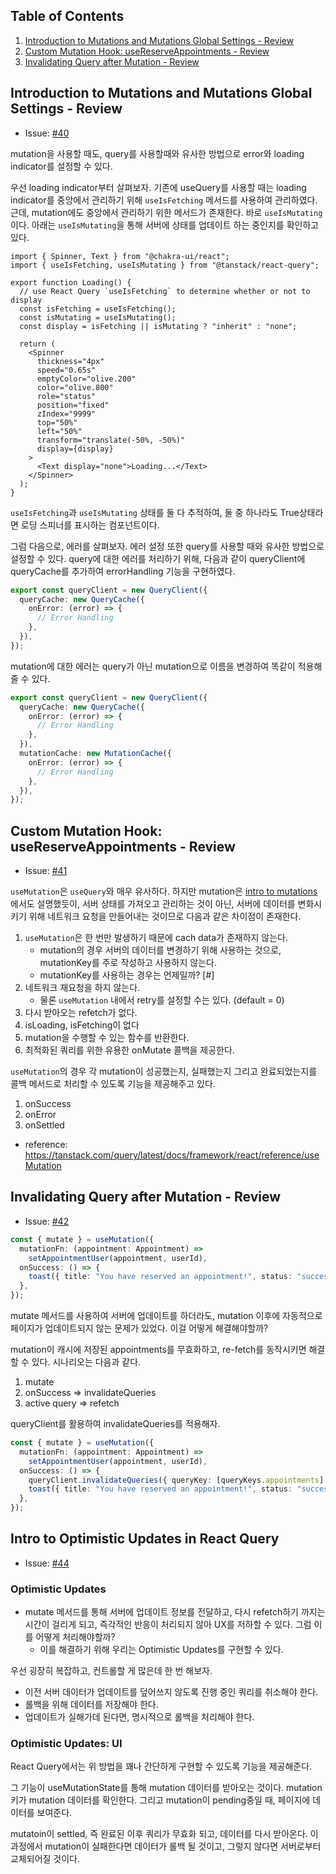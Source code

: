 ## Table of Contents

1. [Introduction to Mutations and Mutations Global Settings - Review](#introduction-to-mutations-and-mutations-global-settings---review)
2. [Custom Mutation Hook: useReserveAppointments - Review](#custom-mutation-hook-usereserveappointments---review)
3. [Invalidating Query after Mutation - Review](#invalidating-query-after-mutation---review)

## Introduction to Mutations and Mutations Global Settings - Review

- Issue: [#40](https://github.com/BangDori/react-query-course/issues/40)

mutation을 사용할 때도, query를 사용할때와 유사한 방법으로 error와 loading indicator를 설정할 수 있다.

우선 loading indicator부터 살펴보자. 기존에 useQuery를 사용할 때는 loading indicator를 중앙에서 관리하기 위해 `useIsFetching` 메서드를 사용하여 관리하였다. 근데, mutation에도 중앙에서 관리하기 위한 메서드가 존재한다. 바로 `useIsMutating`이다. 아래는 `useIsMutating`을 통해 서버에 상태를 업데이트 하는 중인지를 확인하고 있다.

```tsx
import { Spinner, Text } from "@chakra-ui/react";
import { useIsFetching, useIsMutating } from "@tanstack/react-query";

export function Loading() {
  // use React Query `useIsFetching` to determine whether or not to display
  const isFetching = useIsFetching();
  const isMutating = useIsMutating();
  const display = isFetching || isMutating ? "inherit" : "none";

  return (
    <Spinner
      thickness="4px"
      speed="0.65s"
      emptyColor="olive.200"
      color="olive.800"
      role="status"
      position="fixed"
      zIndex="9999"
      top="50%"
      left="50%"
      transform="translate(-50%, -50%)"
      display={display}
    >
      <Text display="none">Loading...</Text>
    </Spinner>
  );
}
```

`useIsFetching`과 `useIsMutating` 상태를 둘 다 추적하여, 둘 중 하나라도 True상태라면 로딩 스피너를 표시하는 컴포넌트이다.

그럼 다음으로, 에러를 살펴보자. 에러 설정 또한 query를 사용할 때와 유사한 방법으로 설정할 수 있다. query에 대한 에러를 처리하기 위해, 다음과 같이 queryClient에 queryCache를 추가하여 errorHandling 기능을 구현하였다.

```typescript
export const queryClient = new QueryClient({
  queryCache: new QueryCache({
    onError: (error) => {
      // Error Handling
    },
  }),
});
```

mutation에 대한 에러는 query가 아닌 mutation으로 이름을 변경하여 똑같이 적용해줄 수 있다.

```typescript
export const queryClient = new QueryClient({
  queryCache: new QueryCache({
    onError: (error) => {
      // Error Handling
    },
  }),
  mutationCache: new MutationCache({
    onError: (error) => {
      // Error Handling
    },
  }),
});
```

## Custom Mutation Hook: useReserveAppointments - Review

- Issue: [#41](https://github.com/BangDori/react-query-course/issues/41)

`useMutation`은 `useQuery`와 매우 유사하다. 하지만 mutation은 [intro to mutations](https://github.com/BangDori/react-query-course/blob/main/section/section-2.md#intro-to-mutations---review)에서도 설명했듯이, 서버 상태를 가져오고 관리하는 것이 아닌, 서버에 데이터를 변화시키기 위해 네트워크 요청을 만들어내는 것이므로 다음과 같은 차이점이 존재한다.

1. `useMutation`은 한 번만 발생하기 때문에 cach data가 존재하지 않는다.
   - mutation의 경우 서버의 데이터를 변경하기 위해 사용하는 것으로, mutationKey를 주로 작성하고 사용하지 않는다.
   - mutationKey를 사용하는 경우는 언제일까? [#]
2. 네트워크 재요청을 하지 않는다.
   - 물론 `useMutation` 내에서 retry를 설정할 수는 있다. (default = 0)
3. 다시 받아오는 refetch가 없다.
4. isLoading, isFetching이 없다
5. mutation을 수행할 수 있는 함수를 반환한다.
6. 최적화된 쿼리를 위한 유용한 onMutate 콜백을 제공한다.

`useMutation`의 경우 각 mutation이 성공했는지, 실패했는지 그리고 완료되었는지를 콜백 메서드로 처리할 수 있도록 기능을 제공해주고 있다.

1. onSuccess
2. onError
3. onSettled

- reference: https://tanstack.com/query/latest/docs/framework/react/reference/useMutation

## Invalidating Query after Mutation - Review

- Issue: [#42](https://github.com/BangDori/react-query-course/issues/42)

```typescript
const { mutate } = useMutation({
  mutationFn: (appointment: Appointment) =>
    setAppointmentUser(appointment, userId),
  onSuccess: () => {
    toast({ title: "You have reserved an appointment!", status: "success" });
  },
});
```

mutate 메서드를 사용하여 서버에 업데이트를 하더라도, mutation 이후에 자동적으로 페이지가 업데이트되지 않는 문제가 있었다. 이걸 어떻게 해결해야할까?

mutation이 캐시에 저장된 appointments를 무효화하고, re-fetch를 동작시키면 해결할 수 있다. 시나리오는 다음과 같다.

1. mutate
2. onSuccess => invalidateQueries
3. active query => refetch

queryClient를 활용하여 invalidateQueries를 적용해자.

```typescript
const { mutate } = useMutation({
  mutationFn: (appointment: Appointment) =>
    setAppointmentUser(appointment, userId),
  onSuccess: () => {
    queryClient.invalidateQueries({ queryKey: [queryKeys.appointments] });
    toast({ title: "You have reserved an appointment!", status: "success" });
  },
});
```

## Intro to Optimistic Updates in React Query

- Issue: [#44](https://github.com/BangDori/react-query-course/issues/44)

### Optimistic Updates

- mutate 메서드를 통해 서버에 업데이트 정보를 전달하고, 다시 refetch하기 까지는 시간이 걸리게 되고, 즉각적인 반응이 처리되지 않아 UX를 저하할 수 있다. 그럼 이를 어떻게 처리해야할까?
  - 이를 해결하기 위해 우리는 Optimistic Updates를 구현할 수 있다.

우선 굉장히 복잡하고, 컨트롤할 게 많은데 한 번 해보자.

- 이전 서버 데이터가 업데이트를 덮어쓰지 않도록 진행 중인 쿼리를 취소해야 한다.
- 롤백을 위해 데이터를 저장해야 한다.
- 업데이트가 실해가데 된다면, 명시적으로 롤백을 처리해야 한다.

### Optimistic Updates: UI

React Query에서는 위 방법을 꽤나 간단하게 구현할 수 있도록 기능을 제공해준다.

그 기능이 useMutationState를 통해 mutation 데이터를 받아오는 것이다. mutation 키가 mutation 데이터를 확인한다. 그리고 mutation이 pending중일 때, 페이지에 데이터를 보여준다.

mutatoin이 settled, 즉 완료된 이후 쿼리가 무효화 되고, 데이터를 다시 받아온다. 이 과정에서 mutation이 실패한다면 데이터가 롤백 될 것이고, 그렇지 않다면 서버로부터 교체되어질 것이다.

